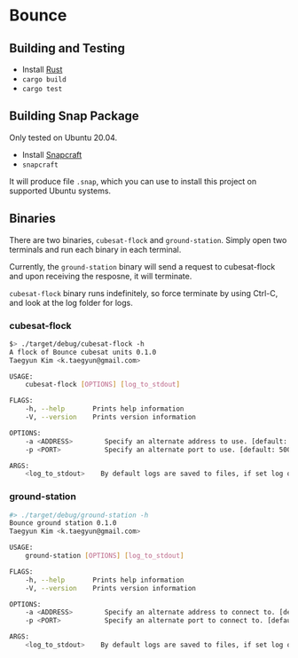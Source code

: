 # Bounce

## Building and Testing

- Install [Rust](https://www.rust-lang.org/)
- `cargo build`
- `cargo test`

## Building Snap Package

Only tested on Ubuntu 20.04.

- Install [Snapcraft](https://snapcraft.io/install/snapcraft/ubuntu)
- `snapcraft`

It will produce file `.snap`, which you can use to install this project on supported Ubuntu systems.

## Binaries

There are two binaries, `cubesat-flock` and `ground-station`. Simply open two terminals and run each binary in each terminal.

Currently, the `ground-station` binary will send a request to cubesat-flock and
upon receiving the resposne, it will terminate.

`cubesat-flock` binary runs indefinitely, so force terminate by using Ctrl-C, and
look at the log folder for logs.

### cubesat-flock

```sh
$> ./target/debug/cubesat-flock -h
A flock of Bounce cubesat units 0.1.0
Taegyun Kim <k.taegyun@gmail.com>

USAGE:
    cubesat-flock [OPTIONS] [log_to_stdout]

FLAGS:
    -h, --help       Prints help information
    -V, --version    Prints version information

OPTIONS:
    -a <ADDRESS>        Specify an alternate address to use. [default: 0.0.0.0]
    -p <PORT>           Specify an alternate port to use. [default: 50051]

ARGS:
    <log_to_stdout>    By default logs are saved to files, if set log only to stdout.
```

### ground-station

```sh
#> ./target/debug/ground-station -h
Bounce ground station 0.1.0
Taegyun Kim <k.taegyun@gmail.com>

USAGE:
    ground-station [OPTIONS] [log_to_stdout]

FLAGS:
    -h, --help       Prints help information
    -V, --version    Prints version information

OPTIONS:
    -a <ADDRESS>        Specify an alternate address to connect to. [default: 0.0.0.0]
    -p <PORT>           Specify an alternate port to connect to. [default: 50051]

ARGS:
    <log_to_stdout>    By default logs are saved to files, if set log only to stdout.
```
